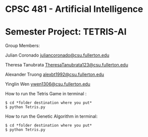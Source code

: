 # CPSC 481 - Artificial Intelligence
# Semester Project: TETRIS-AI

Group Members:

Julian Coronado juliancoronado@csu.fullerton.edu 

Theresa Tanubrata TheresaTanubrata123@csu.fullerton.edu

Alexander Truong alexbt1992@csu.fullerton.edu

Yinglin Wen ywen1306@csu.fullerton.edu


How to run the Tetris Game in terminal :  

    $ cd *folder destination where you put*
    $ python Tetris.py


How to run the Genetic Algorithm in terminal:  

    $ cd *folder destination where you put*
    $ python Tetris.py
